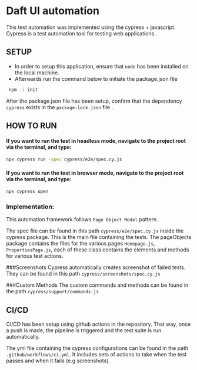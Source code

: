 # Daft UI automation
This test automation was implemented using the cypress + javascript.
Cypress is a test automation tool for testing web applications.

## SETUP
* In order to setup this application, ensure that <code>node</code> has been installed on the local machine.
* Afterwards run the command below to initiate the package.json file
```sh
 npm -i init
```
After the package.json file has been setup, confirm that the dependency <code>cypress</code> exists in the <code>package-lock.json</code> file .

## HOW TO RUN

#### If you want to run the test in headless mode, navigate to the project root via the terminal, and type:
```sh
npx cypress run -spec cypress/e2e/spec.cy.js 
```

#### If you want to run the test in browser mode, navigate to the project root via the terminal, and type:
```sh
npx cypress open
```

### Implementation:
This automation framework follows `Page Object Model` pattern.

The spec file can be found in this path `cypress/e2e/spec.cy.js` inside the cypress package. This is the main file containing the tests.
The pageObjects package contains the files for the various pages `Homepage.js`, `PropertiesPage.js`, each of these class contains the elements and methods for various test actions.

###Screenshots
Cypress automatically creates screenshot of failed tests. They can be found in this path `cypress/screenshots/spec.cy.js`

###Custom Methods
The custom commands and methods can be found in the path `cypress/support/commands.js`

## CI/CD 
CI/CD has been setup using github actions in the repository. That way, once a push is made, the pipeline is triggered and the test suite is run automatically.

The yml file containing the cypress configurations can be found in the path `.github/workflows/ci.yml`. It includes sets of actions to take when the test passes and when it fails (e.g screenshots).



